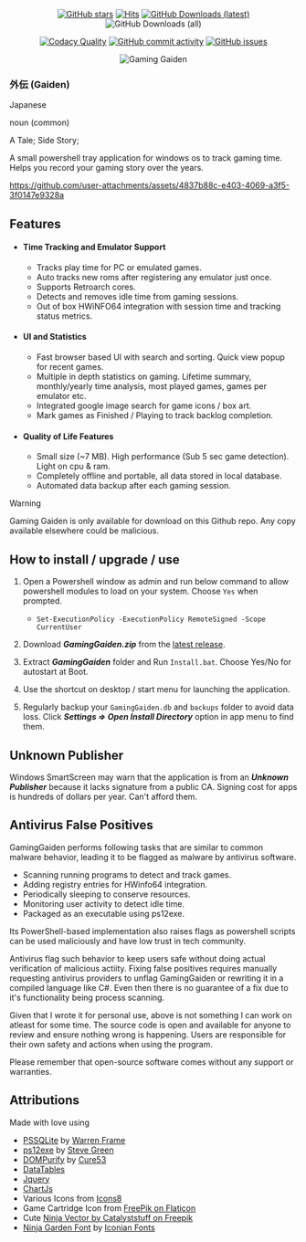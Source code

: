 <div align="center">

[![GitHub stars](https://img.shields.io/github/stars/kulvind3r/gaminggaiden)](https://github.com/kulvind3r/gaminggaiden/stargazers)
[![Hits](https://hits.seeyoufarm.com/api/count/incr/badge.svg?url=https%3A%2F%2Fgithub.com%2Fkulvind3r%2FGamingGaiden&count_bg=%23EF476F&title_bg=%23555555&icon=&icon_color=%23E7E7E7&title=Visitors&edge_flat=false)](https://hits.seeyoufarm.com)
[![GitHub Downloads (latest)](https://img.shields.io/github/downloads/kulvind3r/gaminggaiden/latest/total?label=Downloads%20-%20Latest&color=%23FFD166)](https://github.com/kulvind3r/GamingGaiden/releases/latest)
![GitHub Downloads (all)](https://img.shields.io/github/downloads/kulvind3r/gaminggaiden/total?label=Downloads%20-%20Total&color=%23FFD166)

[![Codacy Quality](https://app.codacy.com/project/badge/Grade/c4a01f22c3864d8c80b8c6891a6feb5f)](https://app.codacy.com/gh/kulvind3r/GamingGaiden/dashboard?utm_source=gh&utm_medium=referral&utm_content=&utm_campaign=Badge_grade)
[![GitHub commit activity](https://img.shields.io/github/commit-activity/m/kulvind3r/gaminggaiden?label=Commit%20Activity&color=%23073B4C)](https://github.com/kulvind3r/gaminggaiden/graphs/commit-activity)
[![GitHub issues](https://img.shields.io/github/issues/kulvind3r/gaminggaiden?label=Issues&color=%23118AB2)](https://github.com/kulvind3r/gaminggaiden/issues)

![Gaming Gaiden](./readme-files/GamingGaidenBanner.png)

</div>

### 外伝 (Gaiden)

Japanese

noun (common)

A Tale; Side Story;

A small powershell tray application for windows os to track gaming time. Helps you record your gaming story over the years.

https://github.com/user-attachments/assets/4837b88c-e403-4069-a3f5-3f0147e9328a

## Features
- #### Time Tracking and Emulator Support
    - Tracks play time for PC or emulated games.
    - Auto tracks new roms after registering any emulator just once.
    - Supports Retroarch cores.
    - Detects and removes idle time from gaming sessions.
    - Out of box HWiNFO64 integration with session time and tracking status metrics.
- #### UI and Statistics
    - Fast browser based UI with search and sorting. Quick view popup for recent games.
    - Multiple in depth statistics on gaming. Lifetime summary, monthly/yearly time analysis, most played games, games per emulator etc.
    - Integrated google image search for game icons / box art.
    - Mark games as Finished / Playing to track backlog completion.
- #### Quality of Life Features
    - Small size (~7 MB). High performance (Sub 5 sec game detection). Light on cpu & ram.
    - Completely offline and portable, all data stored in local database.
    - Automated data backup after each gaming session.

> [!WARNING]  
> Gaming Gaiden is only available for download on this Github repo. Any copy available elsewhere could be malicious.

## How to install / upgrade / use
1. Open a Powershell window as admin and run below command to allow powershell modules to load on your system. Choose `Yes` when prompted.
    - `Set-ExecutionPolicy -ExecutionPolicy RemoteSigned -Scope CurrentUser`

2. Download ***GamingGaiden.zip*** from the [latest release](https://github.com/kulvind3r/GamingGaiden/releases/latest).
3. Extract ***GamingGaiden*** folder and Run `Install.bat`. Choose Yes/No for autostart at Boot.
4. Use the shortcut on desktop / start menu for launching the application.
5. Regularly backup your `GamingGaiden.db` and `backups` folder to avoid data loss. Click ***Settings => Open Install Directory*** option in app menu to find them.

## Unknown Publisher
Windows SmartScreen may warn that the application is from an ***Unknown Publisher*** because it lacks signature from a public CA. 
Signing cost for apps is hundreds of dollars per year. Can't afford them.

## Antivirus False Positives
GamingGaiden performs following tasks that are similar to common malware behavior, leading it to be flagged as malware by antivirus software.

- Scanning running programs to detect and track games.
- Adding registry entries for HWinfo64 integration.
- Periodically sleeping to conserve resources.
- Monitoring user activity to detect idle time.
- Packaged as an executable using ps12exe.

Its PowerShell-based implementation also raises flags as powershell scripts can be used maliciously and have low trust in tech community.

Antivirus flag such behavior to keep users safe without doing actual verification of malicious actiity. Fixing false positives requires manually requesting antivirus providers to unflag GamingGaiden or rewriting it in a compiled language like C#. Even then there is no guarantee of a fix due to it's functionality being process scanning.

Given that I wrote it for personal use, above is not something I can work on atleast for some time. The source code is open and available for anyone to review and ensure nothing wrong is happening. Users are responsible for their own safety and actions when using the program. 

Please remember that open-source software comes without any support or warranties.

## Attributions
Made with love using 

- [PSSQLite](https://www.powershellgallery.com/packages/PSSQLite) by [Warren Frame](https://github.com/RamblingCookieMonster)
- [ps12exe](https://github.com/steve02081504/ps12exe) by [Steve Green](https://github.com/steve02081504)
- [DOMPurify](https://github.com/cure53/DOMPurify) by [Cure53](https://github.com/cure53)
- [DataTables](https://datatables.net/)
- [Jquery](https://jquery.com/)
- [ChartJs](https://www.chartjs.org/)
- Various Icons from [Icons8](https://icons8.com)
- Game Cartridge Icon from [FreePik on Flaticon](https://www.flaticon.com/free-icons/game-cartridge)
- Cute [Ninja Vector by Catalyststuff on Freepik](https://www.freepik.com/free-vector/cute-ninja-gaming-cartoon-vector-icon-illustration-people-technology-icon-concept-isolated-flat_42903434.htm)
- [Ninja Garden Font](https://www.fontspace.com/ninja-garden-font-f32923) by [Iconian Fonts](https://www.fontspace.com/iconian-fonts)
